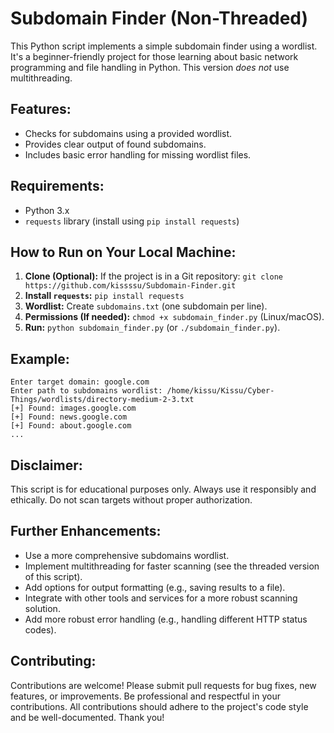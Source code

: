 # Subdomain Finder (Non-Threaded)

This Python script implements a simple subdomain finder using a wordlist. It's a beginner-friendly project for those learning about basic network programming and file handling in Python.  This version *does not* use multithreading.

## Features:

* Checks for subdomains using a provided wordlist.
* Provides clear output of found subdomains.
* Includes basic error handling for missing wordlist files.

## Requirements:

* Python 3.x
* `requests` library (install using `pip install requests`)

## How to Run on Your Local Machine:

1. **Clone (Optional):** If the project is in a Git repository: `git clone https://github.com/kissssu/Subdomain-Finder.git`
2. **Install `requests`:** `pip install requests`
3. **Wordlist:** Create `subdomains.txt` (one subdomain per line).
4. **Permissions (If needed):** `chmod +x subdomain_finder.py` (Linux/macOS).
5. **Run:** `python subdomain_finder.py` (or `./subdomain_finder.py`).

## Example:
```
Enter target domain: google.com
Enter path to subdomains wordlist: /home/kissu/Kissu/Cyber-Things/wordlists/directory-medium-2-3.txt    
[+] Found: images.google.com
[+] Found: news.google.com
[+] Found: about.google.com
...
```

## Disclaimer:

This script is for educational purposes only. Always use it responsibly and ethically. Do not scan targets without proper authorization.

## Further Enhancements:

* Use a more comprehensive subdomains wordlist.
* Implement multithreading for faster scanning (see the threaded version of this script).
* Add options for output formatting (e.g., saving results to a file).
* Integrate with other tools and services for a more robust scanning solution.
* Add more robust error handling (e.g., handling different HTTP status codes).

## Contributing:

Contributions are welcome! Please submit pull requests for bug fixes, new features, or improvements.  Be professional and respectful in your contributions.  All contributions should adhere to the project's code style and be well-documented.  Thank you!

